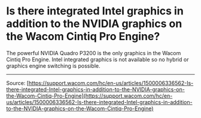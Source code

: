 # Is there integrated Intel graphics in addition to the NVIDIA graphics on the Wacom Cintiq Pro Engine?

The powerful NVIDIA Quadro P3200 is the only graphics in the Wacom Cintiq Pro Engine. Intel integrated graphics is not available so no hybrid or graphics engine switching is possible.

---
Source: [https://support.wacom.com/hc/en-us/articles/1500006336562-Is-there-integrated-Intel-graphics-in-addition-to-the-NVIDIA-graphics-on-the-Wacom-Cintiq-Pro-Engine](https://support.wacom.com/hc/en-us/articles/1500006336562-Is-there-integrated-Intel-graphics-in-addition-to-the-NVIDIA-graphics-on-the-Wacom-Cintiq-Pro-Engine)
